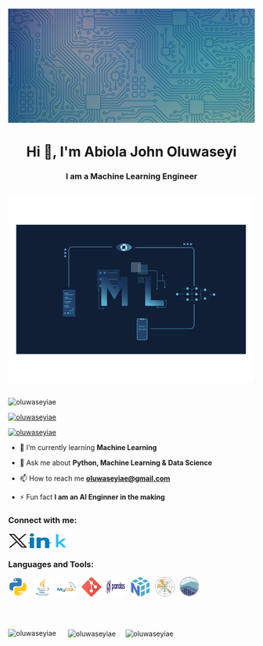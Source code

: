 ![Header](banner.jpeg)
<h1 align="center">Hi 👋, I'm Abiola John Oluwaseyi</h1>
<h3 align="center">I am a Machine Learning Engineer</h3>
<br>

<img style="display: block; margin: auto;" alt="gif" width="1400" src="machine-learning.gif"/>
<br>

<p align="left"> <img src="https://komarev.com/ghpvc/?username=oluwaseyiae&label=Profile%20views&color=0e75b6&style=flat" alt="oluwaseyiae" /> </p>


<p align="left"> <a href="https://github.com/ryo-ma/github-profile-trophy"><img src="https://github-profile-trophy.vercel.app/?username=oluwaseyiae" alt="oluwaseyiae" /></a> </p>

<p align="left"> <a href="https://x.com/oluwaseyiae" target="blank"><img src="https://img.shields.io/twitter/follow/oluwaseyiae?logo=twitter&style=for-the-badge" alt="oluwaseyiae" /></a> </p>

- 🌱 I’m currently learning **Machine Learning**

- 💬 Ask me about **Python, Machine Learning & Data Science**

- 📫 How to reach me **oluwaseyiae@gmail.com**
- ⚡ Fun fact **I am an AI Enginner in the making**

<h3 align="left">Connect with me:</h3>

<p align="left">
  <a href="https://x.com/oluwaseyipd" target="_blank">
    <img align="center" src="icons/x.svg" alt="kingdom2203" height="30" width="40" />
  </a>
  <a href="https://www.linkedin.com/in/abiola-john-oluwaseyi-b65336234" target="_blank">
    <img align="center" src="icons/linkedin.svg" alt="abiola-john-oluwaseyi" height="30" width="40" />
  </a>
  <a href="https://www.kaggle.com/abiolajohnoluwaseyi" target="_blank">
    <img align="center" src="icons/kaggle.svg" alt="abiola john oluwaseyi" height="30" width="40" />
  </a>
</p>


<h3 align="left">Languages and Tools:</h3>

<p align="left" style="display: flex; gap: 10px;">
  <a href="https://www.python.org" target="_blank" rel="noreferrer">
    <img src="icons/python.svg" alt="Python" width="40" height="40"/>
  </a>
  <a href="https://www.java.com" target="_blank" rel="noreferrer">
    <img src="icons/java.svg" alt="Java" width="40" height="40"/>
  </a>
  <a href="https://www.mysql.com/" target="_blank" rel="noreferrer">
    <img src="icons/mysql.png" alt="MySQL" width="40" height="40"/>
  </a>
    <a href="https://git-scm.com/" target="_blank" rel="noreferrer">
    <img src="icons/git.png" alt="Git" width="40" height="40"/>
  </a>
  <a href="https://pandas.pydata.org/" target="_blank" rel="noreferrer">
    <img src="icons/pandas.svg" alt="Pandas" width="40" height="40"/>
  </a>
  <a href="https://numpy.org/" target="_blank" rel="noreferrer">
    <img src="icons/numpy.svg" alt="NumPy" width="40" height="40"/>
  </a>
  <a href="https://matplotlib.org/" target="_blank" rel="noreferrer">
    <img src="icons/matplotlib.svg" alt="Matplotlib" width="40" height="40"/>
  </a>
  <a href="https://seaborn.pydata.org/" target="_blank" rel="noreferrer">
    <img src="icons/seaborn.svg" alt="Seaborn" width="40" height="40"/>
  </a>
</p>

<br>
<br>

<div style="display: flex; align-items: center; gap: 20px;">

<p><img align="left" src="https://github-readme-stats.vercel.app/api/top-langs?username=oluwaseyiae&show_icons=true&locale=en&layout=compact" alt="oluwaseyiae" /></p>

<p>&nbsp;<img align="center" src="https://github-readme-stats.vercel.app/api?username=oluwaseyiae&show_icons=true&locale=en" alt="oluwaseyiae" /></p>

<p><img align="center" src="https://github-readme-streak-stats.herokuapp.com/?user=oluwaseyiae&" alt="oluwaseyiae" /></p>
</div>
